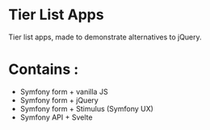 # Tier List Apps
Tier list apps, made to demonstrate alternatives to jQuery.

# Contains :

- Symfony form + vanilla JS
- Symfony form + jQuery
- Symfony form + Stimulus (Symfony UX)
- Symfony API + Svelte
